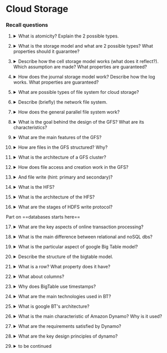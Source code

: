 # Cloud Storage

### Recall questions

1. <details markdown=1><summary markdown="span"> What is atomicity?  Explain the 2 possible types. </summary>
    
    \
    We want ==multi step operations that complete without any interruption==. Two types are:
    - ==all or nothing==: ex 2PC protocol (see #[[DS II - Reaching Consensus]])
    - ==before or after==: the result of every write/read is the same no matter the order.

</details>

2. <details markdown=1><summary markdown="span"> What is the storage model and what are 2 possible types? What properties should it guarantee? </summary>
    
    \
    It is  a model that ==describes the layout of a data structure in physical storage==. Two possible types are:
    - ==cell storage==
    - ==journal storage==

    We also want the model to guarantee ==read/write coherence== and the previously mentioned forms of ==atomicity==.
    
</details>

3. <details markdown=1><summary markdown="span"> Describe how the cell storage model works (what does it reflect?). Which assumption are made? What properties are guaranteed?</summary>
    
    \
    In the cell storage model, we assume that:
    - ==cells have the same size==
    - each ==object fits exactly in one cell==
    - ==read/write unit are either sectors or blocks==

    The structure of the model ==reflects the physical organization of common storage media==. \
    It guarantees ==read/write coherence==, ==before or after atomicity==.
    
</details>

4. <details markdown=1><summary markdown="span"> How does the journal storage model work? Describe how the log works. What properties are guaranteed? </summary>
    
    \
    In this model, we have a ==manager and cell storage==. The idea is that ==the manager will interact with the cells, while the user can use an API to communicate with the manager==. 
    There is also a ==log to mantain the history of each cell==. \
    It guarantees ==all-or-nothing atomicity==.

</details>

5. <details markdown=1><summary markdown="span"> What are possible types of file system for cloud storage? </summary>
    
    \
    Possible types are:
    - ==network file system== (HP)
    - ==storage area network==
    - ==parallel file system== (HP)

    In the following we'll focus on high performance file systems.
    
</details>

6. <details markdown=1><summary markdown="span"> Describe (briefly) the network file system. </summary>
    
    \
    The nfs is characterized by:
    - ==client server model==
    - ==rpc interaction==
    - ==no scalability==
    
    ![](../../../static/CLD/clds1.png)

</details>

7. <details markdown=1><summary markdown="span"> How does the general parallel file system work? </summary>
    
    \
    The idea behind the PFS is to ==allow multiple clients to read and write concurrently from the same file==. It uses ==RAID== and is also able to recover from failure through the use of ==logs==.

</details>

8. <details markdown=1><summary markdown="span"> What is the goal behind the design of the GFS? What are its characteristics? </summary>
    
    \
    The google file system is ==built to manage petabytes of storage==. Its design is based on:
    - ==high reliability==
    - careful analysis of the file characteristics (?)
    - access model (?)
    
</details>

9. <details markdown=1><summary markdown="span"> What are the main features of the GFS? </summary>
    
    \
    Main features:
    - ==focus on appends== rather than random writes
    - ==sequential reads==
    - ==relaxed consistency==

</details>

10. <details markdown=1><summary markdown="span"> How are files in the GFS structured? Why? </summary>
    
    \
    Files in the GFS consist of ==multiple chunks==, to allow for ==better performance when dealing with large files== and ==reduce disk fragmentation==. 
    

</details>

11. <details markdown=1><summary markdown="span"> What is the architecture of a GFS cluster? </summary>
    
    \
    ![](../../../static/CLD/clds2.png) \
    While not shown in the picture, an operation log is mantained in order to recover from potential failures.

</details>

12. <details markdown=1><summary markdown="span"> How does file access and creation work in the GFS? </summary>
    
	\
	In case of an access, the ==master guarantees a lease on a certain chunk==. In case of creation, ==the master is directly responsible==. (?)
    

</details>

13. <details markdown=1><summary markdown="span"> And file write (hint: primary and secondary)? </summary>
    
	\
	![](../../../static/CLD/clds3.png)

</details>

14. <details markdown=1><summary markdown="span"> What is the HFS? </summary>
    
    \
	==Distributed filesystem that implements all the operations necessary to handle big data==.

</details>

15. <details markdown=1><summary markdown="span"> What is the architecture of the HFS? </summary>
    
    \
	The model is a ==classic master/slave model==, as also seen in [[BD II - MapReduce]] and [[BD III - Spark]]
    
</details>

16. <details markdown=1><summary markdown="span"> What are the stages of HDFS write protocol? </summary>
    
    \
	Three stages:
	- ==set up pipeline==
	- ==data streaming and replication== (req.)
	- ==shutdown of pipeline== (ack.)
    

</details>

Part on ==databases starts here==

17. <details markdown=1><summary markdown="span"> What are the key aspects of online transaction processing? </summary>
    
    \
	Necessary characteristics:
	- ==low latency==
	- ==scalability (horizontally)==
	- built in ==support for consensus== protocols
	- ==fault tolerance== (no single point of failure)
    
</details>

18. <details markdown=1><summary markdown="span"> What is the main difference between relational and noSQL dbs? </summary>
    
    \
	==NoSQL dbs guarantee that data will eventually be consistent== at some point in time.
    
</details>

19. <details markdown=1><summary markdown="span"> What is the particular aspect of google Big Table model? </summary>
    
    \
	In BigTable ==data is treated as uninterpreted strings==.
    

</details>

20. <details markdown=1><summary markdown="span"> Describe the structure of the bigtable model. </summary>
    
    \
	A BigTable is a ==sorted map==, described by:
	- ==row==
	- ==column==
	- ==timestamp==

	![](../../../static/CLD/clds4.png)
    

</details>

21. <details markdown=1><summary markdown="span"> What is a row? What property does it have? </summary>
    
    \
	Rows:
	- are arbitrary ==strings==
	- ==guarantee atomic read/write==
	- are divided in ==tablets for load balancing purposes==
    

</details>

22. <details markdown=1><summary markdown="span"> What about columns? </summary>
    
    \
	Columns:
	- are grouped into ==families==
	- have ==keys==

	For instance, a column might be `Language: ID`, another `Language: region` and so on. 

</details>

23. <details markdown=1><summary markdown="span"> Why does BigTable use timestamps? </summary>
    
    \
	BigTable uses ==timestamps in order to keep multiple versions of the same data==. Depending on the garbage collection, ==either the $n$ last versions or the versions of the $i$ previous days can are kept.==

</details>

24. <details markdown=1><summary markdown="span"> What are the main technologies used in BT? </summary>
    
    \
	Main technologies:
	- ==Google File System==
	- ==SSTable file format== 
	- ==Chubby==: distributed lock system
    
</details>

25. <details markdown=1><summary markdown="span"> What is google BT's architecture? </summary>
    
    \
	Again, we have a ==master/slave== arch. In particular:
	- ==master server==: assign tablets to servers
	- ==tablet server== (slaves) can be dinamically reassigned 
    
	![](../../../static/CLD/clds5.png)

</details>

26. <details markdown=1><summary markdown="span"> What is the main characteristic of Amazon Dynamo?  Why is it used? </summary>
    
    \
	It is based on ==optimistic replication techniques==: ==replicas can diverge, but eventually are updated to the same value==.
    This is used to increase ==availability in an environment prone to failure==.

</details>

27. <details markdown=1><summary markdown="span"> What are the requirements satisfied by Dynamo? </summary>
    
    \
	![](../../../static/CLD/clds6.png) \
	Note that this efficiency is achieved through ==weak consistency==.
    

</details>

28. <details markdown=1><summary markdown="span"> What are the key design principles of dynamo? </summary>
    
    \
	Key principles:
	- ==scalability==
	- ==symmetry: equal responsibility among nodes==
	- ==decentralized==
	- ==heterogeneous infrastructur==
	
    

</details>

29. <details markdown=1><summary markdown="span"> to be continued </summary>
    
    \
	...
    

</details>